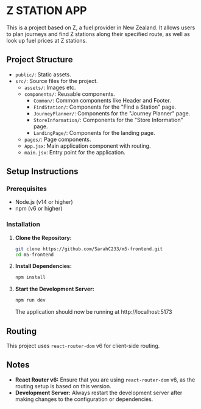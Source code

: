 # Z STATION APP

This is a project based on Z, a fuel provider in New Zealand. It allows users to plan journeys and find Z stations along their specified route, as well as look up fuel prices at Z stations.


## Project Structure

- `public/`: Static assets.
- `src/`: Source files for the project.
  - `assets/`: Images etc.
  - `components/`: Reusable components.
    - `Common/`: Common components like Header and Footer.
    - `FindStation/`: Components for the "Find a Station" page.
    - `JourneyPlanner/`: Components for the "Journey Planner" page.
    - `StoreInformation/`: Components for the "Store Information" page.
    - `LandingPage/`: Components for the landing page.
  - `pages/`: Page components.
  - `App.jsx`: Main application component with routing.
  - `main.jsx`: Entry point for the application.

## Setup Instructions

### Prerequisites

- Node.js (v14 or higher)
- npm (v6 or higher)

### Installation

1. **Clone the Repository:**
   ```sh
   git clone https://github.com/SarahC233/m5-frontend.git
   cd m5-frontend
   ```

2. **Install Dependencies:**
   ```sh
   npm install
   ```

3. **Start the Development Server:**
   ```sh
   npm run dev
   ```
   The application should now be running at http://localhost:5173


## Routing

This project uses `react-router-dom` v6 for client-side routing.

## Notes

- **React Router v6:** Ensure that you are using `react-router-dom` v6, as the routing setup is based on this version.
- **Development Server:** Always restart the development server after making changes to the configuration or dependencies.

